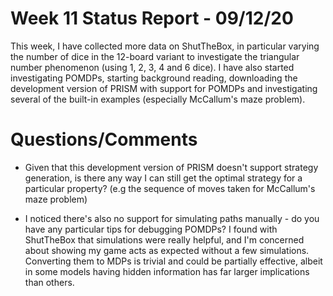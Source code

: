 # Week 11 Status Report - 09/12/20

This week, I have collected more data on ShutTheBox, in particular varying the number of dice in the 12-board variant to investigate the triangular number phenomenon (using 1, 2, 3, 4 and 6 dice). I have also started investigating POMDPs, starting background reading, downloading the development version of PRISM with support for POMDPs and investigating several of the built-in examples (especially McCallum's maze problem).

# Questions/Comments

* Given that this development version of PRISM doesn't support strategy generation, is there any way I can still get the optimal strategy for a particular property? (e.g the sequence of moves taken for McCallum's maze problem)

* I noticed there's also no support for simulating paths manually - do you have any particular tips for debugging POMDPs? I found with ShutTheBox that simulations were really helpful, and I'm concerned about showing my game acts as expected without a few simulations. Converting them to MDPs is trivial and could be partially effective, albeit in some models having hidden information has far larger implications than others.